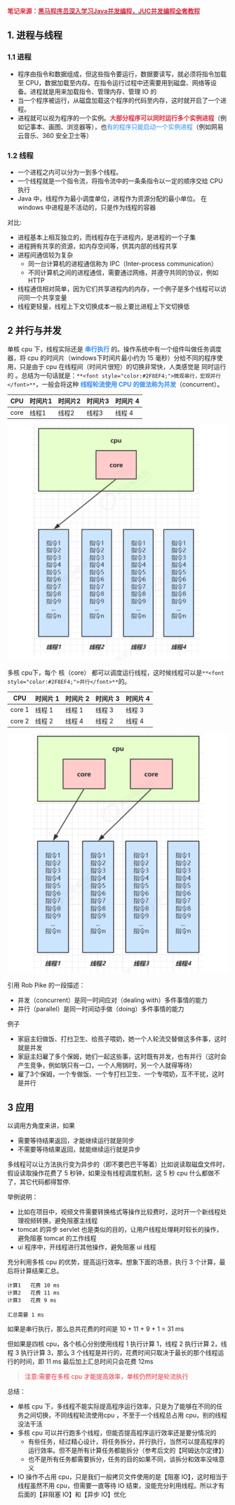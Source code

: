**<font style="color:#DF2A3F;">笔记来源：</font>**[**<font style="color:#DF2A3F;">黑马程序员深入学习Java并发编程，JUC并发编程全套教程</font>**](https://www.bilibili.com/video/BV16J411h7Rd/?spm_id_from=333.337.search-card.all.click&vd_source=e8046ccbdc793e09a75eb61fe8e84a30)

## 1. 进程与线程
### 1.1 进程
+ 程序由指令和数据组成，但这些指令要运行，数据要读写，就必须将指令加载至 CPU，数据加载至内存。在指令运行过程中还需要用到磁盘、网络等设备。进程就是用来加载指令、管理内存、管理 IO 的
+ 当一个程序被运行，从磁盘加载这个程序的代码至内存，这时就开启了一个进程。
+ 进程就可以视为程序的一个实例。**<font style="color:#DF2A3F;">大部分程序可以同时运行多个实例进程</font>**（例如记事本、画图、浏览器等），也<font style="color:#2F8EF4;">有的程序只能启动一个实例进程</font>（例如网易云音乐、360 安全卫士等）

### 1.2 线程
+ 一个进程之内可以分为一到多个线程。
+ 一个线程就是一个指令流，将指令流中的一条条指令以一定的顺序交给 CPU 执行
+ Java 中，线程作为最小调度单位，进程作为资源分配的最小单位。 在 windows 中进程是不活动的，只是作为线程的容器

对比:

+ 进程基本上相互独立的，而线程存在于进程内，是进程的一个子集
+ 进程拥有共享的资源，如内存空间等，供其内部的线程共享
+ 进程间通信较为复杂 
    - 同一台计算机的进程通信称为 IPC（Inter-process communication）
    - 不同计算机之间的进程通信，需要通过网络，并遵守共同的协议，例如 HTTP
+ 线程通信相对简单，因为它们共享进程内的内存，一个例子是多个线程可以访问同一个共享变量
+ 线程更轻量，线程上下文切换成本一般上要比进程上下文切换低

## 2 并行与并发
单核 cpu 下，线程实际还是 **<font style="color:#2F8EF4;">串行执行</font>** 的。操作系统中有一个组件叫做任务调度器，将 cpu 的时间片（windows下时间片最小约为 15 毫秒）分给不同的程序使用，只是由于 cpu 在线程间（时间片很短）的切换非常快，人类感觉是 同时运行的 。总结为一句话就是：`**<font style="color:#2F8EF4;">微观串行，宏观并行</font>**`，一般会将这种 **<font style="color:#2F8EF4;">线程轮流使用 CPU 的做法称为并发</font>**（concurrent）。

| CPU | 时间片1 | 时间片2 | 时间片3 | 时间片 4 |
| --- | --- | --- | --- | --- |
| core | 线程1 | 线程2 | 线程3 | 线程 4 |


![](images/1.png)



多核 cpu下，每个 核（core） 都可以调度运行线程，这时候线程可以是`**<font style="color:#2F8EF4;">并行</font>**`的。

| CPU | 时间片 1 | 时间片 2 | 时间片 3 | 时间片 4 |
| --- | --- | --- | --- | --- |
| core 1 | 线程 1 | 线程 1 | 线程 3 | 线程 3 |
| core 2 | 线程 2 | 线程 4 | 线程 2 | 线程 4 |


![](images/2.png)

引用 Rob Pike 的一段描述：

+ 并发（concurrent）是同一时间应对（dealing with）多件事情的能力
+ 并行（parallel）是同一时间动手做（doing）多件事情的能力

例子

+ 家庭主妇做饭、打扫卫生、给孩子喂奶，她一个人轮流交替做这多件事，这时就是并发
+ 家庭主妇雇了多个保姆，她们一起这些事，这时既有并发，也有并行（这时会产生竞争，例如锅只有一口，一个人用锅时，另一个人就得等待）
+ 雇了3个保姆，一个专做饭、一个专打扫卫生、一个专喂奶，互不干扰，这时是并行

## 3 应用
以调用方角度来讲，如果

+ 需要等待结果返回，才能继续运行就是同步
+ 不需要等待结果返回，就能继续运行就是异步

多线程可以让方法执行变为异步的（即不要巴巴干等着）比如说读取磁盘文件时，假设读取操作花费了 5 秒钟，如果没有线程调度机制，这 5 秒 cpu 什么都做不了，其它代码都得暂停.

举例说明：

+ 比如在项目中，视频文件需要转换格式等操作比较费时，这时开一个新线程处理视频转换，避免阻塞主线程
+ tomcat 的异步 servlet 也是类似的目的，让用户线程处理耗时较长的操作，避免阻塞 tomcat 的工作线程
+ ui 程序中，开线程进行其他操作，避免阻塞 ui 线程



充分利用多核 cpu 的优势，提高运行效率。想象下面的场景，执行 3 个计算，最后将计算结果汇总。

```plain
计算1   花费 10 ms
计算2   花费 11 ms
计算3   花费 9 ms

汇总需要 1 ms
```

如果是串行执行，那么总共花费的时间是 10 + 11 + 9 + 1 = 31 ms

但如果是四核 cpu，各个核心分别使用线程 1 执行计算 1，线程 2 执行计算 2，线程 3 执行计算 3，那么 3 个线程是并行的，花费时间只取决于最长的那个线程运行的时间，即 11 ms 最后加上汇总时间只会花费 12ms

> <font style="color:#E8323C;">注意:需要在多核 cpu 才能提高效率，单核仍然时是轮流执行</font>
>



总结：

+ 单核 cpu 下，多线程不能实际提高程序运行效率，只是为了能够在不同的任务之间切换，不同线程轮流使用cpu ，不至于一个线程总占用 cpu，别的线程没法干活
+ 多核 cpu 可以并行跑多个线程，但能否提高程序运行效率还是要分情况的 
    - 有些任务，经过精心设计，将任务拆分，并行执行，当然可以提高程序的运行效率。但不是所有计算任务都能拆分（参考后文的【阿姆达尔定律】）
    - 也不是所有任务都需要拆分，任务的目的如果不同，谈拆分和效率没啥意义
+ IO 操作不占用 cpu，只是我们一般拷贝文件使用的是【阻塞 IO】，这时相当于线程虽然不用 cpu，但需要一直等待 IO 结束，没能充分利用线程。所以才有后面的【非阻塞 IO】和【异步 IO】优化

